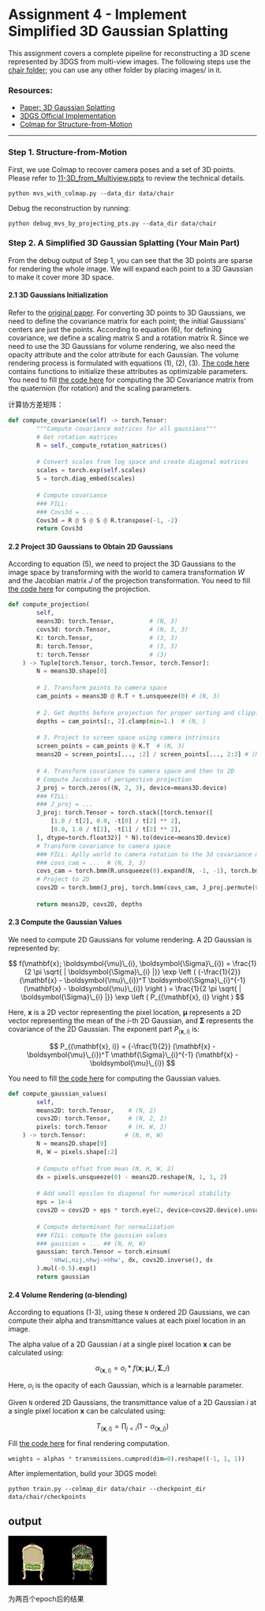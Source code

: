 # Assignment 4 - Implement Simplified 3D Gaussian Splatting

This assignment covers a complete pipeline for reconstructing a 3D scene represented by 3DGS from multi-view images. The following steps use the [chair folder](data/chair); you can use any other folder by placing images/ in it.

### Resources:
- [Paper: 3D Gaussian Splatting](https://repo-sam.inria.fr/fungraph/3d-gaussian-splatting/)
- [3DGS Official Implementation](https://github.com/graphdeco-inria/gaussian-splatting)
- [Colmap for Structure-from-Motion](https://colmap.github.io/index.html)

---

### Step 1. Structure-from-Motion
First, we use Colmap to recover camera poses and a set of 3D points. Please refer to [11-3D_from_Multiview.pptx](https://rec.ustc.edu.cn/share/705bfa50-6e53-11ef-b955-bb76c0fede49) to review the technical details.
```
python mvs_with_colmap.py --data_dir data/chair
```

Debug the reconstruction by running:
```
python debug_mvs_by_projecting_pts.py --data_dir data/chair
```

### Step 2. A Simplified 3D Gaussian Splatting (Your Main Part)
From the debug output of Step 1, you can see that the 3D points are sparse for rendering the whole image. We will expand each point to a 3D Gaussian to make it cover more 3D space.

#### 2.1 3D Gaussians Initialization
Refer to the [original paper](https://repo-sam.inria.fr/fungraph/3d-gaussian-splatting/3d_gaussian_splatting_low.pdf). For converting 3D points to 3D Gaussians, we need to define the covariance matrix for each point; the initial Gaussians' centers are just the points. According to equation (6), for defining covariance, we define a scaling matrix S and a rotation matrix R. Since we need to use the 3D Gaussians for volume rendering, we also need the opacity attribute and the color attribute for each Gaussian. The volume rendering process is formulated with equations (1), (2), (3). [The code here](gaussian_model.py#L32) contains functions to initialize these attributes as optimizable parameters. You need to fill [the code here](gaussian_model.py#L103) for computing the 3D Covariance matrix from the quaternion (for rotation) and the scaling parameters.

计算协方差矩阵：

```python
def compute_covariance(self) -> torch.Tensor:
        """Compute covariance matrices for all gaussians"""
        # Get rotation matrices
        R = self._compute_rotation_matrices()
        
        # Convert scales from log space and create diagonal matrices
        scales = torch.exp(self.scales)
        S = torch.diag_embed(scales)
        
        # Compute covariance
        ### FILL:
        ### Covs3d = ...
        Covs3d = R @ S @ S @ R.transpose(-1, -2)
        return Covs3d
```



#### 2.2 Project 3D Gaussians to Obtain 2D Gaussians
According to equation (5), we need to project the 3D Gaussians to the image space by transforming with the world to camera transformation *_W_* and the Jacobian matrix *_J_* of the projection transformation. You need to fill [the code here](gaussian_renderer.py#L26) for computing the projection.

```python
def compute_projection(
        self,
        means3D: torch.Tensor,          # (N, 3)
        covs3d: torch.Tensor,           # (N, 3, 3)
        K: torch.Tensor,                # (3, 3)
        R: torch.Tensor,                # (3, 3)
        t: torch.Tensor                 # (3)
    ) -> Tuple[torch.Tensor, torch.Tensor, torch.Tensor]:
        N = means3D.shape[0]
        
        # 1. Transform points to camera space
        cam_points = means3D @ R.T + t.unsqueeze(0) # (N, 3)
        
        # 2. Get depths before projection for proper sorting and clipping
        depths = cam_points[:, 2].clamp(min=1.)  # (N, )
        
        # 3. Project to screen space using camera intrinsics
        screen_points = cam_points @ K.T  # (N, 3)
        means2D = screen_points[..., :2] / screen_points[..., 2:3] # (N, 2)
        
        # 4. Transform covariance to camera space and then to 2D
        # Compute Jacobian of perspective projection
        J_proj = torch.zeros((N, 2, 3), device=means3D.device)
        ### FILL:
        ### J_proj = ...
        J_proj: torch.Tensor = torch.stack([torch.tensor([
            [1.0 / t[2], 0.0, -t[0] / t[2] ** 2],
            [0.0, 1.0 / t[2], -t[1] / t[2] ** 2],
        ], dtype=torch.float32)] * N).to(device=means3D.device)
        # Transform covariance to camera space
        ### FILL: Aplly world to camera rotation to the 3d covariance matrix
        ### covs_cam = ...  # (N, 3, 3)
        covs_cam = torch.bmm(R.unsqueeze(0).expand(N, -1, -1), torch.bmm(covs3d, R.T.unsqueeze(0).expand(N, -1, -1)))
        # Project to 2D
        covs2D = torch.bmm(J_proj, torch.bmm(covs_cam, J_proj.permute(0, 2, 1)))  # (N, 2, 2)
        
        return means2D, covs2D, depths
```



#### 2.3 Compute the Gaussian Values
We need to compute 2D Gaussians for volume rendering. A 2D Gaussian is represented by:

$$
  f(\mathbf{x}; \boldsymbol{\mu}\_{i}, \boldsymbol{\Sigma}\_{i}) = \frac{1}{2 \pi \sqrt{ | \boldsymbol{\Sigma}\_{i} |}} \exp \left ( {-\frac{1}{2}} (\mathbf{x} - \boldsymbol{\mu}\_{i})^T \boldsymbol{\Sigma}\_{i}^{-1} (\mathbf{x} - \boldsymbol{\mu}\_{i}) \right ) = \frac{1}{2 \pi \sqrt{ | \boldsymbol{\Sigma}\_{i} |}} \exp \left ( P_{(\mathbf{x}, i)} \right )
$$

Here, $\mathbf{x}$ is a 2D vector representing the pixel location, $\boldsymbol{\mu}$ represents a 2D vector representing the mean of the $i$-th 2D Gaussian, and $\boldsymbol{\Sigma}$ represents the covariance of the 2D Gaussian. The exponent part $P_{(\mathbf{x}, i)}$ is:

$$
  P_{(\mathbf{x}, i)} = {-\frac{1}{2}} (\mathbf{x} - \boldsymbol{\mu}\_{i})^T \mathbf{\Sigma}\_{i}^{-1} (\mathbf{x} - \boldsymbol{\mu}\_{i})
$$

You need to fill [the code here](gaussian_renderer.py#L61) for computing the Gaussian values.

```python
def compute_gaussian_values(
        self,
        means2D: torch.Tensor,    # (N, 2)
        covs2D: torch.Tensor,     # (N, 2, 2)
        pixels: torch.Tensor      # (H, W, 2)
    ) -> torch.Tensor:           # (N, H, W)
        N = means2D.shape[0]
        H, W = pixels.shape[:2]
        
        # Compute offset from mean (N, H, W, 2)
        dx = pixels.unsqueeze(0) - means2D.reshape(N, 1, 1, 2)
        
        # Add small epsilon to diagonal for numerical stability
        eps = 1e-4
        covs2D = covs2D + eps * torch.eye(2, device=covs2D.device).unsqueeze(0)
        
        # Compute determinant for normalization
        ### FILL: compute the gaussian values
        ### gaussian = ... ## (N, H, W)
        gaussian: torch.Tensor = torch.einsum(
            'nhwi,nij,nhwj->nhw', dx, covs2D.inverse(), dx
        ).mul(-0.5).exp()
        return gaussian
```



#### 2.4 Volume Rendering (α-blending)
According to equations (1-3), using these `N` ordered 2D Gaussians, we can compute their alpha and transmittance values at each pixel location in an image.

The alpha value of a 2D Gaussian $i$ at a single pixel location $\mathbf{x}$ can be calculated using:


$$
  \alpha_{(\mathbf{x}, i)} = o_i*f(\mathbf{x}; \boldsymbol{\mu}\_{i}, \boldsymbol{\Sigma}\_{i})
$$


Here, $o_i$ is the opacity of each Gaussian, which is a learnable parameter.

Given `N` ordered 2D Gaussians, the transmittance value of a 2D Gaussian $i$ at a single pixel location $\mathbf{x}$ can be calculated using:

$$
  T_{(\mathbf{x}, i)} = \prod_{j \lt i} (1 - \alpha_{(\mathbf{x}, j)})
$$

Fill [the code here](gaussian_renderer.py#L83) for final rendering computation.

```python
weights = alphas * transmissions.cumprod(dim=0).reshape((-1, 1, 1))
```

After implementation, build your 3DGS model:
```
python train.py --colmap_dir data/chair --checkpoint_dir data/chair/checkpoints
```

## output

![](output200.png)

为两百个epoch后的结果
